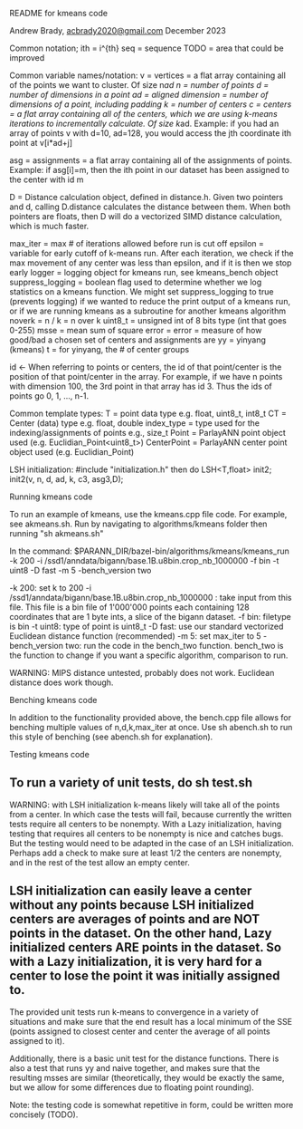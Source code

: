 README for kmeans code

Andrew Brady, acbrady2020@gmail.com
December 2023

Common notation;
ith = i^{th}
seq = sequence
TODO = area that could be improved

Common variable names/notation:
v = vertices = a flat array containing all of the points we want to cluster. Of size n*ad
n = number of points
d = number of dimensions in a point
ad = aligned dimension = number of dimensions of a point, including padding
k = number of centers
c = centers = a flat array containing all of the centers, which we are using k-means iterations to incrementally calculate. Of size k*ad.
Example: if you had an array of points v with d=10, ad=128, you would access the jth coordinate ith point at v[i*ad+j] 

asg = assignments = a flat array containing all of the assignments of points. 
Example: if asg[i]=m, then the ith point in our dataset has been assigned to the center with id m

D = Distance calculation object, defined in distance.h. Given two pointers and d, calling D.distance calculates the distance between them. When both pointers are floats, then D will do a vectorized SIMD distance calculation, which is much faster.

max_iter = max # of iterations allowed before run is cut off
epsilon = variable for early cutoff of k-means run. After each iteration, we check if the max movement of any center was less than epsilon, and if it is then we stop early
logger = logging object for kmeans run, see kmeans_bench object
suppress_logging = boolean flag used to determine whether we log statistics on a kmeans function. We might set suppress_logging to true (prevents logging) if we wanted to reduce the print output of a kmeans run, or if we are running kmeans as a subroutine for another kmeans algorithm
noverk = n / k = n over k
uint8_t = unsigned int of 8 bits type (int that goes 0-255)
msse = mean sum of square error = error = measure of how good/bad a chosen set of centers and assignments are
yy = yinyang (kmeans)
t = for yinyang, the # of center groups

id <- When referring to points or centers, the id of that point/center is the position of that point/center in the array. For example, if we have n points with dimension 100, the 3rd point in that array has id 3. Thus the ids of points go 0, 1, ..., n-1. 

Common template types:
T = point data type e.g. float, uint8_t, int8_t
CT = Center (data) type e.g. float, double
index_type = type used for the indexing/assignments of points e.g., size_t
Point = ParlayANN point object used (e.g. Euclidian_Point<uint8_t>)
CenterPoint = ParlayANN center point object used (e.g. Euclidian_Point<float>)



LSH initialization:
#include "initialization.h"
then do
LSH<T,float> init2;
init2(v, n, d, ad, k, c3, asg3,D);

Running kmeans code

To run an example of kmeans, use the kmeans.cpp file code. For example, see akmeans.sh.
Run by navigating to algorithms/kmeans folder then running "sh akmeans.sh"

In the command: 
$PARANN_DIR/bazel-bin/algorithms/kmeans/kmeans_run -k 200 -i /ssd1/anndata/bigann/base.1B.u8bin.crop_nb_1000000 -f bin -t uint8 -D fast -m 5 -bench_version two

-k 200: set k to 200
-i /ssd1/anndata/bigann/base.1B.u8bin.crop_nb_1000000 : take input from this file. This file is a bin file of 1'000'000 points each containing 128 coordinates that are 1 byte ints, a slice of the bigann dataset. 
-f bin: filetype is bin
-t uint8: type of point is uint8_t
-D fast: use our standard vectorized Euclidean distance function (recommended)
-m 5: set max_iter to 5
-bench_version two: run the code in the bench_two function. bench_two is the function to change if you want a specific algorithm, comparison to run.

WARNING: MIPS distance untested, probably does not work. Euclidean distance does work though.

Benching kmeans code

In addition to the functionality provided above, the bench.cpp file allows for benching multiple values of n,d,k,max_iter at once. 
Use sh abench.sh to run this style of benching (see abench.sh for explanation).

Testing kmeans code

To run a variety of unit tests, do sh test.sh
-----------
WARNING: with LSH initialization k-means likely will take all of the points from a center. In which case the tests will fail, because currently the written tests require all centers to be nonempty. With a Lazy initialization, having testing that requires all centers to be nonempty is nice and catches bugs. But the testing would need to be adapted in the case of an LSH initialization. Perhaps add a check to make sure at least 1/2 the centers are nonempty, and in the rest of the test allow an empty center.

LSH initialization can easily leave a center without any points because LSH initialized centers are averages of points and are NOT points in the dataset. On the other hand, Lazy initialized centers ARE points in the dataset. So with a Lazy initialization, it is very hard for a center to lose the point it was initially assigned to. 
------------

The provided unit tests run k-means to convergence in a variety of situations and make sure that the end result has a local minimum of the SSE (points assigned to closest center and center the average of all points assigned to it). 

Additionally, there is a basic unit test for the distance functions. There is also a test that runs yy and naive together, and makes sure that the resulting msses are similar (theoretically, they would be exactly the same, but we allow for some differences due to floating point rounding).

Note: the testing code is somewhat repetitive in form, could be written more concisely (TODO). 